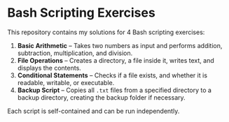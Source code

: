 # Bash Scripting Exercises

This repository contains my solutions for 4 Bash scripting exercises:

1. **Basic Arithmetic** – Takes two numbers as input and performs addition, subtraction, multiplication, and division.
2. **File Operations** – Creates a directory, a file inside it, writes text, and displays the contents.
3. **Conditional Statements** – Checks if a file exists, and whether it is readable, writable, or executable.
4. **Backup Script** – Copies all `.txt` files from a specified directory to a backup directory, creating the backup folder if necessary.

Each script is self-contained and can be run independently.

